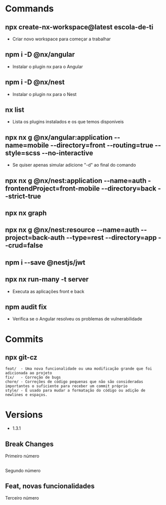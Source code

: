 # Commands

## npx create-nx-workspace@latest escola-de-ti
-  Criar novo workspace para começar a trabalhar

## npm i -D @nx/angular
- Instalar o plugin nx para o Angular

## npm i -D @nx/nest
- Instalar o plugin nx para o Nest

## nx list
- Lista os plugins instalados e os que temos disponíveis

## npx nx g @nx/angular:application --name=mobile --directory=front --routing=true --style=scss --no-interactive 
- Se quiser apenas simular adicione "-d" ao final do comando

## npx nx g @nx/nest:application --name=auth -frontendProject=front-mobile --directory=back --strict-true 

## npx nx graph

## npx nx g @nx/nest:resource --name=auth --project=back-auth --type=rest --directory=app --crud=false

## npm i --save @nestjs/jwt

## npx nx run-many -t server
- Executa as aplicações front e back

## npm audit fix
- Verifica se o Angular resolveu os problemas de vulnerabilidade 

# Commits
## npx git-cz
```
feat/  - Uma nova funcionalidade ou uma modificação grande que foi adicionada ao projeto
fix/   - Correção de bugs
chore/ - Correções de código pequenas que não são consideradas importantes o suficiente para receber um commit próprio
style/ - É usado para mudar a formatação do código ou adição de newlines e espaços.
```
# Versions
- 1.3.1
## Break Changes
Primeiro número

##
Segundo número

## Feat, novas funcionalidades
Terceiro número